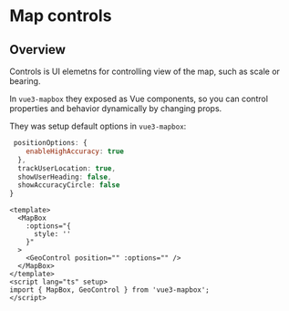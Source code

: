 # Map controls

## Overview

Controls is UI elemetns for controlling view of the map, such as scale or bearing.

In `vue3-mapbox` they exposed as Vue components, so you can control properties and behavior dynamically by changing props.

They was setup default options in `vue3-mapbox`:

```js
 positionOptions: {
    enableHighAccuracy: true
  },
  trackUserLocation: true,
  showUserHeading: false,
  showAccuracyCircle: false
}
```

```vue
<template>
  <MapBox
    :options="{
      style: ''
    }"
  >
    <GeoControl position="" :options="" />
  </MapBox>
</template>
<script lang="ts" setup>
import { MapBox, GeoControl } from 'vue3-mapbox';
</script>
```
